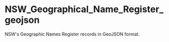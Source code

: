 # NSW_Geographical_Name_Register_geojson
NSW's Geographic Names Register records in GeoJSON format.

